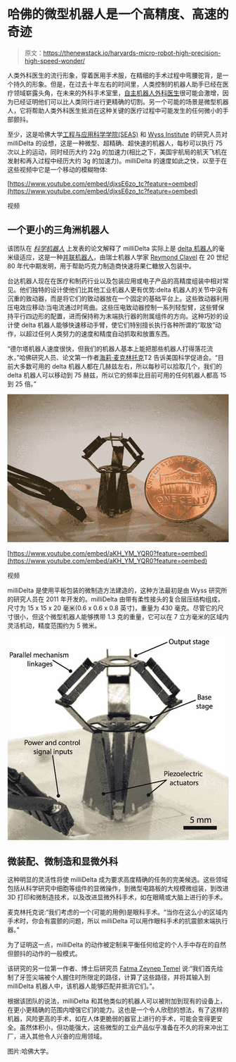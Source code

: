 # 哈佛的微型机器人是一个高精度、高速的奇迹

> 原文：<https://thenewstack.io/harvards-micro-robot-high-precision-high-speed-wonder/>

人类外科医生的流行形象，穿着医用手术服，在精细的手术过程中弯腰驼背，是一个持久的形象。但是，在过去十年左右的时间里，人类控制的机器人助手已经在医疗领域崭露头角，在未来的外科手术室里，[自主机器人外科医生](https://thenewstack.io/autonomous-robot-surgical-cuts-better-human-surgeon/)很可能会激增，因为已经证明他们可以比人类同行进行更精确的切割。另一个可能的场景是微型机器人，它将帮助人类外科医生抵消在这种关键的医疗过程中可能发生的任何微小的手部颤抖。

至少，这是哈佛大学[工程与应用科学学院(SEAS)](http://micro.seas.harvard.edu/) 和 [Wyss Institute](https://wyss.harvard.edu/) 的研究人员对 milliDelta 的设想，这是一种微型、超精确、超快速的机器人，每秒可以执行 75 次以上的运动，同时经历大约 22g 的加速力(相比之下，美国宇航局的航天飞机在发射和再入过程中经历大约 3g 的加速力)。milliDelta 的速度如此之快，以至于在这些视频中它是一个移动的模糊物体:

[https://www.youtube.com/embed/djxsE6zo_tc?feature=oembed](https://www.youtube.com/embed/djxsE6zo_tc?feature=oembed)

视频

## 一个更小的三角洲机器人

该团队在 [*科学机器人*](http://robotics.sciencemag.org/content/3/14/eaar3018) 上发表的论文解释了 milliDelta 实际上是 [delta 机器人](https://en.wikipedia.org/wiki/Delta_robot)的毫米级适应，这是一种[并联机器人](https://en.wikipedia.org/wiki/Parallel_manipulator)，由瑞士机器人学家 [Reymond Clavel](https://en.wikipedia.org/wiki/Reymond_Clavel "Reymond Clavel") 在 20 世纪 80 年代中期发明，用于帮助巧克力制造商快速将果仁糖放入包装中。

台达机器人现在在医疗和制药行业以及包装应用或电子产品的高精度组装中相对常见。他们独特的设计使他们比其他工业机器人更有优势:delta 机器人的关节中没有沉重的致动器，而是将它们的致动器放在一个固定的基础平台上。这些致动器利用压电效应移动:当电流通过时弯曲。这些压电致动器控制一系列轻型臂，这些臂保持平行四边形的配置，进而保持称为末端执行器的附属组件的方向。这种巧妙的设计使 delta 机器人能够快速移动手臂，使它们特别擅长执行各种所谓的“取放”动作，以超过任何人类努力的速度和精度自动抓取和放置东西。

“德尔塔机器人速度很快，但我们的机器人基本上能把那些机器人打得落花流水，”哈佛研究人员、论文第一作者[海莉·麦克林托克](https://www.linkedin.com/in/hayley-mcclintock-247942b5/)T2 告诉美国科学促进会。“目前大多数可用的 delta 机器人都在几赫兹左右，所以每秒可以拾取几个，我们的 delta 机器人可以移动到 75 赫兹，所以它的频率比目前可用的任何机器人都高 15 到 25 倍。”

![](img/6fb2efedaf8325dee4b2f12bd7d124f7.png)

[https://www.youtube.com/embed/aKH_YM_YQR0?feature=oembed](https://www.youtube.com/embed/aKH_YM_YQR0?feature=oembed)

视频

milliDelta 是使用平板包装的微制造方法建造的，这种方法最初是由 Wyss 研究所的研究人员在 2011 年开发的。milliDelta 由带有柔性接头的复合层压结构组成，尺寸为 15 x 15 x 20 毫米(0.6 x 0.6 x 0.8 英寸)，重量为 430 毫克。尽管它的尺寸很小，但这个微型机器人能够携带 1.3 克的重量，它可以在 7 立方毫米的区域内灵活机动，精度范围约为 5 微米。

![](img/c2a0e49667184eb4654a9df4dafc53ed.png)

## 微装配、微制造和显微外科

这种明显的灵活性将使 milliDelta 成为要求高度精确的任务的完美候选。这些领域包括从科学研究中细胞等组件的显微操作，到微型电路板的大规模微组装，到改进 3D 打印和微制造技术，以及改进显微外科手术，如在眼睛或大脑上进行的手术。

麦克林托克说:“我们考虑的一个(可能的用例)是眼科手术。“当你在这么小的区域内手术时，你会有震颤的问题，所以 milliDelta 可以用作眼科手术的抗震颤末端执行器。”

为了证明这一点，milliDelta 的动作被定制来平衡任何给定的个人手中存在的自然但颤抖的动作的一般模式。

该研究的另一位第一作者、博士后研究员 [Fatma Zeynep Temel](https://scholar.harvard.edu/zeyneptemel/home) 说:“我们首先绘制了牙签尖端被个人握住时所限定的路径，计算了这些路径，并将其输入到 milliDelta 机器人中，该机器人能够匹配并抵消它们。”。

根据该团队的说法，milliDelta 和其他类似的机器人可以被附加到现有的设备上，在更小更精确的范围内增强它们的能力。这也是一个令人欣慰的想法，有了这样的机器，风险更高的手术，如在人体更脆弱的器官上进行的手术，可能会变得更安全。虽然体积小，但功能强大，这些微型的工业产品似乎准备在不久的将来冲出工厂，进入其他令人兴奋的应用领域。

图片:哈佛大学。

<svg xmlns:xlink="http://www.w3.org/1999/xlink" viewBox="0 0 68 31" version="1.1"><title>Group</title> <desc>Created with Sketch.</desc></svg>